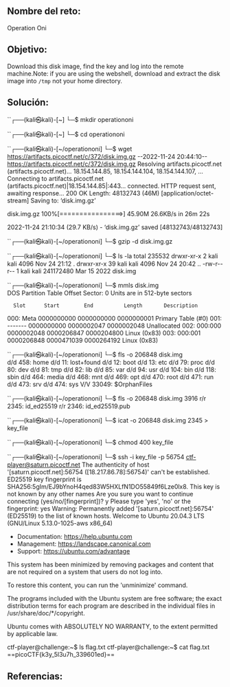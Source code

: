 ## Nombre del reto:
Operation Oni

## Objetivo:
Download this disk image, find the key and log into the remote machine.Note: if you are using the webshell, download and extract the disk image into `/tmp` not your home directory.

## Solución:
``┌──(kali㉿kali)-[~]
└─$ mkdir operationoni 
                                                                             
``┌──(kali㉿kali)-[~]
└─$ cd operationoni 
                                                                             
``┌──(kali㉿kali)-[~/operationoni]
└─$ wget https://artifacts.picoctf.net/c/372/disk.img.gz
--2022-11-24 20:44:10--  https://artifacts.picoctf.net/c/372/disk.img.gz
Resolving artifacts.picoctf.net (artifacts.picoctf.net)... 18.154.144.85, 18.154.144.104, 18.154.144.107, ...
Connecting to artifacts.picoctf.net (artifacts.picoctf.net)|18.154.144.85|:443... connected.
HTTP request sent, awaiting response... 200 OK
Length: 48132743 (46M) [application/octet-stream]
Saving to: ‘disk.img.gz’

disk.img.gz         100%[================>]  45.90M  26.6KB/s    in 26m 22s 

2022-11-24 21:10:34 (29.7 KB/s) - ‘disk.img.gz’ saved [48132743/48132743]

                                                                             
``┌──(kali㉿kali)-[~/operationoni]
└─$ gzip -d disk.img.gz 
                                                                             
``┌──(kali㉿kali)-[~/operationoni]
└─$ ls -la
total 235532
drwxr-xr-x  2 kali kali      4096 Nov 24 21:12 .
drwxr-xr-x 39 kali kali      4096 Nov 24 20:42 ..
-rw-r--r--  1 kali kali 241172480 Mar 15  2022 disk.img
                                                                             
``┌──(kali㉿kali)-[~/operationoni]
└─$ mmls disk.img     
DOS Partition Table
Offset Sector: 0
Units are in 512-byte sectors

      Slot      Start        End          Length       Description
000:  Meta      0000000000   0000000000   0000000001   Primary Table (#0)
001:  -------   0000000000   0000002047   0000002048   Unallocated
002:  000:000   0000002048   0000206847   0000204800   Linux (0x83)
003:  000:001   0000206848   0000471039   0000264192   Linux (0x83)
                                                                             
``┌──(kali㉿kali)-[~/operationoni]
└─$ fls -o 206848 disk.img                   
d/d 458:        home
d/d 11: lost+found
d/d 12: boot
d/d 13: etc
d/d 79: proc
d/d 80: dev
d/d 81: tmp
d/d 82: lib
d/d 85: var
d/d 94: usr
d/d 104:        bin
d/d 118:        sbin
d/d 464:        media
d/d 468:        mnt
d/d 469:        opt
d/d 470:        root
d/d 471:        run
d/d 473:        srv
d/d 474:        sys
V/V 33049:      $OrphanFiles
                                                                             
``┌──(kali㉿kali)-[~/operationoni]
└─$ fls -o 206848 disk.img  3916
r/r 2345:       id_ed25519
r/r 2346:       id_ed25519.pub
                                                                             
``┌──(kali㉿kali)-[~/operationoni]
└─$ icat -o 206848 disk.img 2345 > key_file
                                                                             
``┌──(kali㉿kali)-[~/operationoni]
└─$ chmod 400 key_file 
                                                                             
``┌──(kali㉿kali)-[~/operationoni]
└─$ ssh -i key_file -p 56754 ctf-player@saturn.picoctf.net
The authenticity of host '[saturn.picoctf.net]:56754 ([18.217.86.78]:56754)' can't be established.
ED25519 key fingerprint is SHA256:5gIm/EJ9bYnoH4qed83W5HXLfN1DO55849f6Lze0lx8.
This key is not known by any other names
Are you sure you want to continue connecting (yes/no/[fingerprint])? y
Please type 'yes', 'no' or the fingerprint: yes
Warning: Permanently added '[saturn.picoctf.net]:56754' (ED25519) to the list of known hosts.
Welcome to Ubuntu 20.04.3 LTS (GNU/Linux 5.13.0-1025-aws x86_64)

 * Documentation:  https://help.ubuntu.com
 * Management:     https://landscape.canonical.com
 * Support:        https://ubuntu.com/advantage

This system has been minimized by removing packages and content that are
not required on a system that users do not log into.

To restore this content, you can run the 'unminimize' command.

The programs included with the Ubuntu system are free software;
the exact distribution terms for each program are described in the
individual files in /usr/share/doc/*/copyright.

Ubuntu comes with ABSOLUTELY NO WARRANTY, to the extent permitted by
applicable law.

ctf-player@challenge:~$ ls
flag.txt
ctf-player@challenge:~$ cat flag.txt 
==picoCTF{k3y_5l3u7h_339601ed}==

## Referencias: